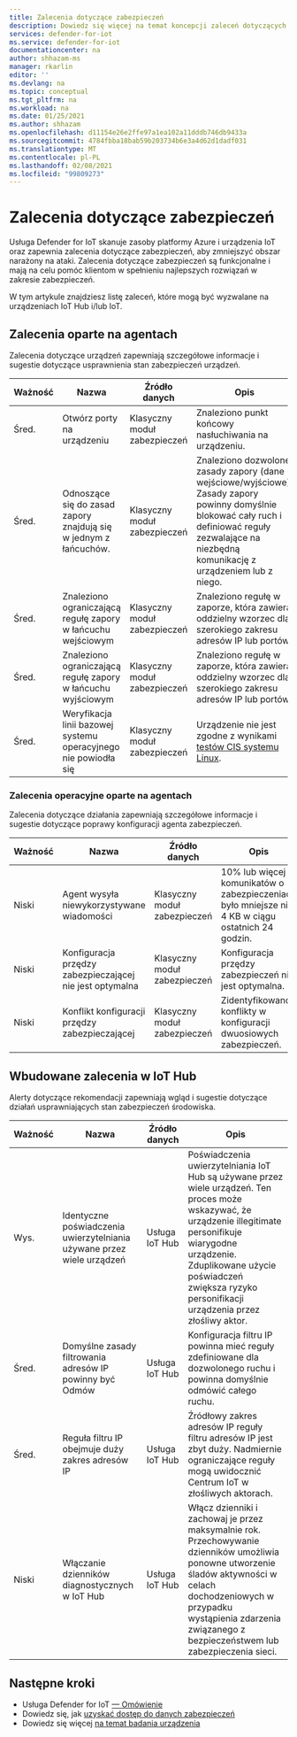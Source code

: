 ```yaml
---
title: Zalecenia dotyczące zabezpieczeń
description: Dowiedz się więcej na temat koncepcji zaleceń dotyczących zabezpieczeń i sposobu ich użycia w usłudze Defender for IoT.
services: defender-for-iot
ms.service: defender-for-iot
documentationcenter: na
author: shhazam-ms
manager: rkarlin
editor: ''
ms.devlang: na
ms.topic: conceptual
ms.tgt_pltfrm: na
ms.workload: na
ms.date: 01/25/2021
ms.author: shhazam
ms.openlocfilehash: d11154e26e2ffe97a1ea102a11dddb746db9433a
ms.sourcegitcommit: 4784fbba18bab59b203734b6e3a4d62d1dadf031
ms.translationtype: MT
ms.contentlocale: pl-PL
ms.lasthandoff: 02/08/2021
ms.locfileid: "99809273"
---
```

# <a name="security-recommendations"></a>Zalecenia dotyczące zabezpieczeń

Usługa Defender for IoT skanuje zasoby platformy Azure i urządzenia IoT oraz zapewnia zalecenia dotyczące zabezpieczeń, aby zmniejszyć obszar narażony na ataki.
Zalecenia dotyczące zabezpieczeń są funkcjonalne i mają na celu pomóc klientom w spełnieniu najlepszych rozwiązań w zakresie zabezpieczeń.

W tym artykule znajdziesz listę zaleceń, które mogą być wyzwalane na urządzeniach IoT Hub i/lub IoT.

## <a name="agent-based-recommendations"></a>Zalecenia oparte na agentach

Zalecenia dotyczące urządzeń zapewniają szczegółowe informacje i sugestie dotyczące usprawnienia stan zabezpieczeń urządzeń.

| Ważność | Nazwa | Źródło danych | Opis |
|--|--|--|--|
| Śred. | Otwórz porty na urządzeniu | Klasyczny moduł zabezpieczeń | Znaleziono punkt końcowy nasłuchiwania na urządzeniu. |
| Śred. | Odnoszące się do zasad zapory znajdują się w jednym z łańcuchów. | Klasyczny moduł zabezpieczeń | Znaleziono dozwolone zasady zapory (dane wejściowe/wyjściowe). Zasady zapory powinny domyślnie blokować cały ruch i definiować reguły zezwalające na niezbędną komunikację z urządzeniem lub z niego. |
| Śred. | Znaleziono ograniczającą regułę zapory w łańcuchu wejściowym | Klasyczny moduł zabezpieczeń | Znaleziono regułę w zaporze, która zawiera oddzielny wzorzec dla szerokiego zakresu adresów IP lub portów. |
| Śred. | Znaleziono ograniczającą regułę zapory w łańcuchu wyjściowym | Klasyczny moduł zabezpieczeń | Znaleziono regułę w zaporze, która zawiera oddzielny wzorzec dla szerokiego zakresu adresów IP lub portów. |
| Śred. | Weryfikacja linii bazowej systemu operacyjnego nie powiodła się | Klasyczny moduł zabezpieczeń | Urządzenie nie jest zgodne z wynikami [testów CIS systemu Linux](https://www.cisecurity.org/cis-benchmarks/). |

### <a name="agent-based-operational-recommendations"></a>Zalecenia operacyjne oparte na agentach

Zalecenia dotyczące działania zapewniają szczegółowe informacje i sugestie dotyczące poprawy konfiguracji agenta zabezpieczeń.

| Ważność | Nazwa | Źródło danych | Opis |
|--|--|--|--|
| Niski | Agent wysyła niewykorzystywane wiadomości | Klasyczny moduł zabezpieczeń | 10% lub więcej komunikatów o zabezpieczeniach było mniejsze niż 4 KB w ciągu ostatnich 24 godzin. |
| Niski | Konfiguracja przędzy zabezpieczającej nie jest optymalna | Klasyczny moduł zabezpieczeń | Konfiguracja przędzy zabezpieczeń nie jest optymalna. |
| Niski | Konflikt konfiguracji przędzy zabezpieczającej | Klasyczny moduł zabezpieczeń | Zidentyfikowano konflikty w konfiguracji dwuosiowych zabezpieczeń. |  |


## <a name="built-in-recommendations-in-iot-hub"></a>Wbudowane zalecenia w IoT Hub

Alerty dotyczące rekomendacji zapewniają wgląd i sugestie dotyczące działań usprawniających stan zabezpieczeń środowiska.

| Ważność | Nazwa | Źródło danych | Opis |
|--|--|--|--|
| Wys. | Identyczne poświadczenia uwierzytelniania używane przez wiele urządzeń | Usługa IoT Hub | Poświadczenia uwierzytelniania IoT Hub są używane przez wiele urządzeń. Ten proces może wskazywać, że urządzenie illegitimate personifikuje wiarygodne urządzenie. Zduplikowane użycie poświadczeń zwiększa ryzyko personifikacji urządzenia przez złośliwy aktor. |
| Śred. | Domyślne zasady filtrowania adresów IP powinny być Odmów | Usługa IoT Hub | Konfiguracja filtru IP powinna mieć reguły zdefiniowane dla dozwolonego ruchu i powinna domyślnie odmówić całego ruchu. |
| Śred. | Reguła filtru IP obejmuje duży zakres adresów IP | Usługa IoT Hub | Źródłowy zakres adresów IP reguły filtru adresów IP jest zbyt duży. Nadmiernie ograniczające reguły mogą uwidocznić Centrum IoT w złośliwych aktorach. |
| Niski | Włączanie dzienników diagnostycznych w IoT Hub | Usługa IoT Hub | Włącz dzienniki i zachowaj je przez maksymalnie rok. Przechowywanie dzienników umożliwia ponowne utworzenie śladów aktywności w celach dochodzeniowych w przypadku wystąpienia zdarzenia związanego z bezpieczeństwem lub zabezpieczenia sieci. |


## <a name="next-steps"></a>Następne kroki

- Usługa Defender for IoT [— Omówienie](overview.md)
- Dowiedz się, jak [uzyskać dostęp do danych zabezpieczeń](how-to-security-data-access.md)
- Dowiedz się więcej [na temat badania urządzenia](how-to-investigate-device.md)

